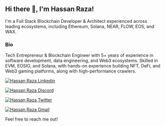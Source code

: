<h2> Hi there 👋, I'm Hassan Raza! </h2>
I'm a Full Stack Blockchain Developer & Architect experienced across leading ecosystems, including Ethereum, Solana, NEAR, FLOW, EOS, and WAX.

### Bio
Tech Entrepreneur & Blockchain Engineer with 5+ years of experience in software development, data engineering, and Web3 ecosystems. Skilled in EVM, EOSIO, and Solana, with hands-on experience building NFT, DeFi, and Web3 gaming platforms, along with high-performance crawlers.

[![Hassan Raza Linkedin](https://img.shields.io/badge/LinkedIn-0077B5?style=for-the-badge&logo=linkedin&logoColor=white)](https://www.linkedin.com/in/9tskid/)

[![Hassan Raza Discord](https://img.shields.io/badge/Discord-7289DA?style=for-the-badge&logo=discord&logoColor=white)](https://discordapp.com/users/)

[![Hassan Raza Twitter](https://img.shields.io/badge/Twitter-1DA1F2?style=for-the-badge&logo=twitter&logoColor=white)](https://twitter.com/9Ts_Kid)

[![Hassan Raza Gmail](https://img.shields.io/badge/Gmail-D14836?style=for-the-badge&logo=gmail&logoColor=white)](https://mail.google.com/mail/u/hassanraza.rj97@gmail.com)

Feel free to reach me out!
